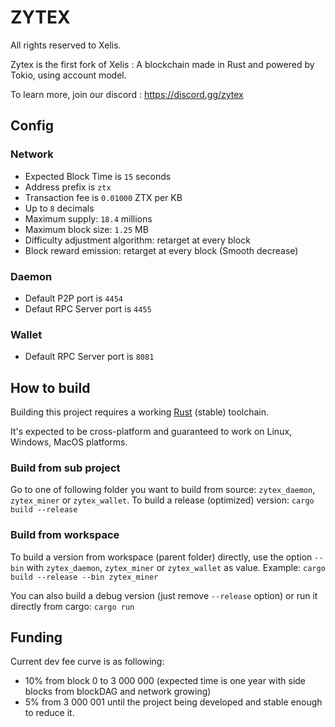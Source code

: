 # ZYTEX
All rights reserved to Xelis.

Zytex is the first fork of Xelis : A blockchain made in Rust and powered by Tokio, using account model.

To learn more, join our discord : https://discord.gg/zytex

## Config

### Network

- Expected Block Time is `15` seconds
- Address prefix is `ztx`
- Transaction fee is `0.01000` ZTX per KB
- Up to `8` decimals
- Maximum supply: `18.4` millions
- Maximum block size: `1.25` MB
- Difficulty adjustment algorithm: retarget at every block
- Block reward emission: retarget at every block (Smooth decrease)

### Daemon

- Default P2P port is `4454`
- Defaut RPC Server port is `4455`

### Wallet

- Default RPC Server port is `8081`


## How to build

Building this project requires a working [Rust](https://rustup.rs) (stable) toolchain.

It's expected to be cross-platform and guaranteed to work on Linux, Windows, MacOS platforms.

### Build from sub project
Go to one of following folder you want to build from source: `zytex_daemon`, `zytex_miner` or `zytex_wallet`.
To build a release (optimized) version:
`cargo build --release`

### Build from workspace
To build a version from workspace (parent folder) directly, use the option `--bin` with `zytex_daemon`, `zytex_miner` or `zytex_wallet` as value.
Example: `cargo build --release --bin zytex_miner`

You can also build a debug version (just remove `--release` option) or run it directly from cargo:
`cargo run`

## Funding

Current dev fee curve is as following:

- 10% from block 0 to 3 000 000 (expected time is one year with side blocks from blockDAG and network growing)
- 5% from 3 000 001 until the project being developed and stable enough to reduce it.
